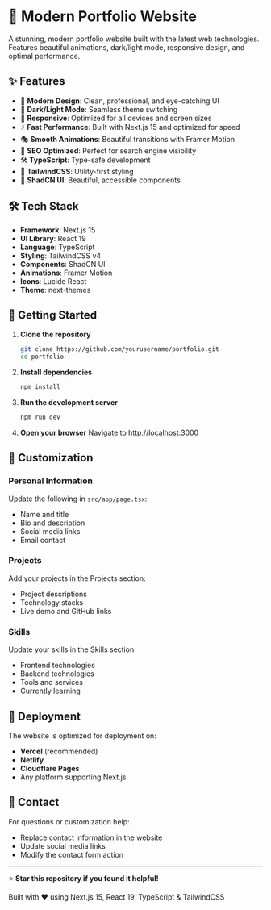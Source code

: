 # 🚀 Modern Portfolio Website

A stunning, modern portfolio website built with the latest web technologies. Features beautiful animations, dark/light mode, responsive design, and optimal performance.

## ✨ Features

- 🎨 **Modern Design**: Clean, professional, and eye-catching UI
- 🌙 **Dark/Light Mode**: Seamless theme switching
- 📱 **Responsive**: Optimized for all devices and screen sizes
- ⚡ **Fast Performance**: Built with Next.js 15 and optimized for speed
- 🎭 **Smooth Animations**: Beautiful transitions with Framer Motion
- 🎯 **SEO Optimized**: Perfect for search engine visibility
- 🛠️ **TypeScript**: Type-safe development
- 💅 **TailwindCSS**: Utility-first styling
- 🎨 **ShadCN UI**: Beautiful, accessible components

## 🛠️ Tech Stack

- **Framework**: Next.js 15
- **UI Library**: React 19
- **Language**: TypeScript
- **Styling**: TailwindCSS v4
- **Components**: ShadCN UI
- **Animations**: Framer Motion
- **Icons**: Lucide React
- **Theme**: next-themes

## 🚀 Getting Started

1. **Clone the repository**
   ```bash
   git clone https://github.com/yourusername/portfolio.git
   cd portfolio
   ```

2. **Install dependencies**
   ```bash
   npm install
   ```

3. **Run the development server**
   ```bash
   npm run dev
   ```

4. **Open your browser**
   Navigate to [http://localhost:3000](http://localhost:3000)

## 📝 Customization

### Personal Information
Update the following in `src/app/page.tsx`:
- Name and title
- Bio and description
- Social media links
- Email contact

### Projects
Add your projects in the Projects section:
- Project descriptions
- Technology stacks
- Live demo and GitHub links

### Skills
Update your skills in the Skills section:
- Frontend technologies
- Backend technologies
- Tools and services
- Currently learning

## 🎨 Deployment

The website is optimized for deployment on:
- **Vercel** (recommended)
- **Netlify**
- **Cloudflare Pages**
- Any platform supporting Next.js

## 📧 Contact

For questions or customization help:
- Replace contact information in the website
- Update social media links
- Modify the contact form action

---

⭐ **Star this repository if you found it helpful!**

Built with ❤️ using Next.js 15, React 19, TypeScript & TailwindCSS